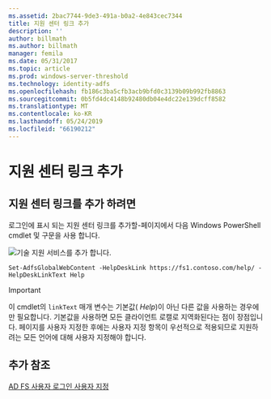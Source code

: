 ```yaml
---
ms.assetid: 2bac7744-9de3-491a-b0a2-4e843cec7344
title: 지원 센터 링크 추가
description: ''
author: billmath
ms.author: billmath
manager: femila
ms.date: 05/31/2017
ms.topic: article
ms.prod: windows-server-threshold
ms.technology: identity-adfs
ms.openlocfilehash: fb186c3ba5cfb3acb9bfd0c3139b09b992fb8863
ms.sourcegitcommit: 0b5fd4dc4148b92480db04e4dc22e139dcff8582
ms.translationtype: MT
ms.contentlocale: ko-KR
ms.lasthandoff: 05/24/2019
ms.locfileid: "66190212"
---
```

# <a name="add-help-desk-link"></a>지원 센터 링크 추가 


## <a name="to-add-a-help-desk-link"></a>지원 센터 링크를 추가 하려면  
로그인에 표시 되는 지원 센터 링크를 추가할\-페이지에서 다음 Windows PowerShell cmdlet 및 구문을 사용 합니다.  

![기술 지원 서비스를 추가 합니다.](media/AD-FS-user-sign-in-customization/ADFS_Blue_Custom2.png)
  

`Set-AdfsGlobalWebContent -HelpDeskLink https://fs1.contoso.com/help/ -HelpDeskLinkText Help`  
 
  
> [!IMPORTANT]  
> 이 cmdlet의 `linkText` 매개 변수는 기본값( *Help*)이 아닌 다른 값을 사용하는 경우에만 필요합니다. 기본값을 사용하면 모든 클라이언트 로캘로 지역화된다는 점이 장점입니다. 페이지를 사용자 지정한 후에는 사용자 지정 항목이 우선적으로 적용되므로 지원하려는 모든 언어에 대해 사용자 지정해야 합니다.  


## <a name="additional-references"></a>추가 참조 
[AD FS 사용자 로그인 사용자 지정](AD-FS-user-sign-in-customization.md)  
